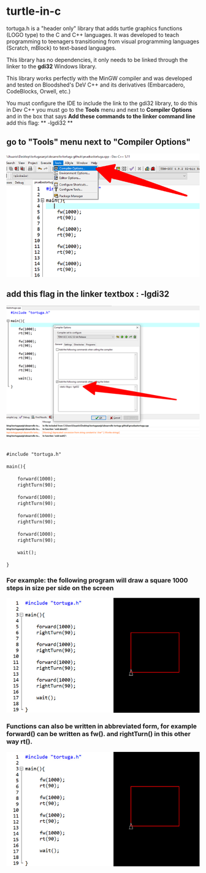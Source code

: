 # turtle-in-c
tortuga.h is a "header only" library that adds turtle graphics functions (LOGO type) to the C and C++ languages. It was developed to teach programming to teenagers transitioning from visual programming languages ​​(Scratch, mBlock) to text-based languages.

This library has no dependencies, it only needs to be linked through the linker to the **gdi32** Windows library.

This library works perfectly with the MinGW compiler and was developed and tested on Bloodshed's DeV C++ and its derivatives (Embarcadero, CodeBlocks, Orwell, etc.)

You must configure the IDE to include the link to the gdi32 library, to do this in Dev C++ you must go to the **Tools** menu and next to **Compiler Options** and in the box that says **Add these commands to the linker command line** add this flag: ** -lgdi32 **

## go to "Tools" menu next to "Compiler Options"
![square1](https://github.com/moglione/turtle-in-c/blob/main/images/menu.png)

## add this flag in the linker textbox : -lgdi32
![square1](https://github.com/moglione/turtle-in-c/blob/main/images/compiler_options.png)

```

#include "tortuga.h"

main(){
   
    forward(1000);
    rightTurn(90);
    
    forward(1000);
    rightTurn(90);
    
    forward(1000);
    rightTurn(90);
    
    forward(1000);
    rightTurn(90);
            	
	wait();
	
}

```


### For example: the following program will draw a square 1000 steps in size per side on the screen

![square1](https://github.com/moglione/turtle-in-c/blob/main/images/square1.jpg)


### Functions can also be written in abbreviated form, for example **forward()** can be written as **fw()**. and **rightTurn()** in this other way **rt()**.

![square2](https://github.com/moglione/turtle-in-c/blob/main/images/square2.jpg)
